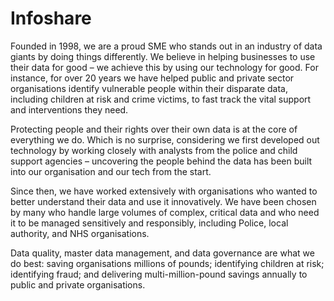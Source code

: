 # Infoshare

Founded in 1998, we are a proud SME who stands out in an industry of data giants by doing things differently. We believe in helping businesses to use their data for good – we achieve this by using our technology for good. For instance, for over 20 years we have helped public and private sector organisations identify vulnerable people within their disparate data, including children at risk and crime victims, to fast track the vital support and interventions they need.

Protecting people and their rights over their own data is at the core of everything we do. Which is no surprise, considering we first developed out technology by working closely with analysts from the police and child support agencies – uncovering the people behind the data has been built into our organisation and our tech from the start.

Since then, we have worked extensively with organisations who wanted to better understand their data and use it innovatively. We have been chosen by many who handle large volumes of complex, critical data and who need it to be managed sensitively and responsibly, including Police, local authority, and NHS organisations.

Data quality, master data management, and data governance are what we do best: saving organisations millions of pounds; identifying children at risk; identifying fraud; and delivering multi-million-pound savings annually to public and private organisations.
